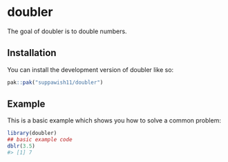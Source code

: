 
<!-- README.md is generated from README.Rmd. Please edit that file -->

# doubler

<!-- badges: start -->
<!-- badges: end -->

The goal of doubler is to double numbers.

## Installation

You can install the development version of doubler like so:

``` r
pak::pak("suppawish11/doubler")
```

## Example

This is a basic example which shows you how to solve a common problem:

``` r
library(doubler)
## basic example code
dblr(3.5)
#> [1] 7
```
